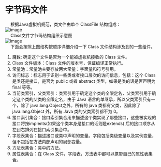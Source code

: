 

# 字节码文件  
<!-- 
类编译
https://mp.weixin.qq.com/s/ogAm51tRmEJZgyDjcaka2g

编译
https://zhuanlan.zhihu.com/p/39536807
https://mp.weixin.qq.com/s/36GeZelS5GU_PKZimes10g

认识JVM和字节码文件 
https://mp.weixin.qq.com/s/2g1-YZXRrzBsD1QaKGnnNQ
https://mp.weixin.qq.com/s/z0BmJz6dk9VNHalicgN2rg

从JVM设计者的角度来看.class文件结构，一文弄懂.class文件的身份地位 
https://mp.weixin.qq.com/s/BVoqaDn7HUNtdB5vZa0zug
 手把手教你 javap 反编译分解代码，授人以鱼不如授人以渔 
https://mp.weixin.qq.com/s/o0MFrSVS7fYLDo6UnfmA-A

https://mp.weixin.qq.com/s/AnRtCQDIkKgIdhKTk2sWeA

2W 字的Java class类文件结构详解！
https://mp.weixin.qq.com/s/RndRd9apu3tXEDGBZF7EbQ
-->
&emsp; 根据Java虚拟机规范，类文件由单个 ClassFile 结构组成：  
![image](https://gitee.com/wt1814/pic-host/raw/master/images/java/JVM/JVM-91.png)  
&emsp; Class文件字节码结构组织示意图  
![image](https://gitee.com/wt1814/pic-host/raw/master/images/java/JVM/JVM-90.png)  
&emsp; 下面会按照上图结构按顺序详细介绍一下 Class 文件结构涉及到的一些组件。  
1. 魔数: 确定这个文件是否为一个能被虚拟机接收的 Class 文件。
2. Class 文件版本：Class 文件的版本号，保证编译正常执行。  
3. 常量池：常量池主要存放两大常量：字面量和符号引用。  
4. 访问标志：标志用于识别一些类或者接口层次的访问信息，包括：这个 Class 是类还是接口，是否为 public 或者 abstract 类型，如果是类的话是否声明为 final 等等。  
5. 当前类索引，父类索引：类索引用于确定这个类的全限定名，父类索引用于确定这个类的父类的全限定名，由于 Java 语言的单继承，所以父类索引只有一个，除了
java.lang.Object之外，所有的 java 类都有父类，因此除了
java.lang.Object 外，所有 Java 类的父类索引都不为 0。  
6. 接口索引集合：接口索引集合用来描述这个类实现了那些接口，这些被实现的接口将按implents(如果这个类本身是接口的话则是extends) 后的接口顺序从左到右排列在接口索引集合中。  
7. 字段表集合：描述接口或类中声明的变量。字段包括类级变量以及实例变量，但不包括在方法内部声明的局部变量。  
8. 方法表集合：类中的方法。 
9. 属性表集合：在 Class 文件，字段表，方法表中都可以携带自己的属性表集合。
